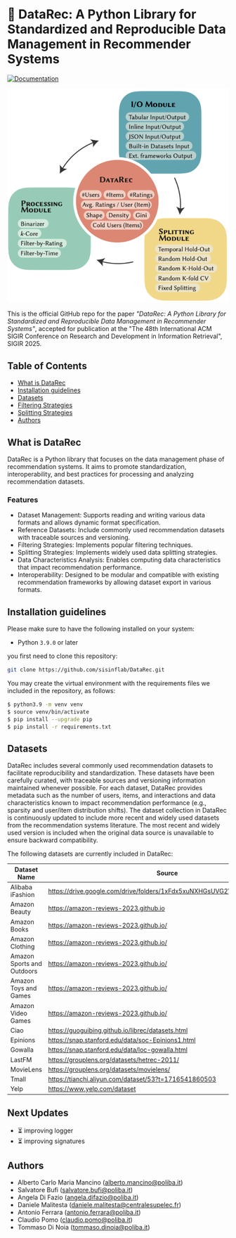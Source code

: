 # 🧩 DataRec: A Python Library for Standardized and Reproducible Data Management in Recommender Systems

[![Documentation](https://img.shields.io/badge/docs-online-blue.svg)](https://sisinflab.github.io/DataRec/)


<img src="datarec_architecture.png"  width="600">


This is the official GitHub repo for the paper *"DataRec: A Python Library for Standardized and Reproducible Data Management in Recommender Systems"*, accepted for publication at the "The 48th International ACM SIGIR Conference on Research and Development in Information Retrieval", SIGIR 2025.

## Table of Contents

- [What is DataRec](#what-is-datarec)
- [Installation guidelines](#installation-guidelines)
- [Datasets](#datasets)
- [Filtering Strategies](#filtering-strategies)
- [Splitting Strategies](#splitting-strategies)
- [Authors](#authors)

## What is DataRec
DataRec is a Python library that focuses on the data management phase of recommendation systems. It aims to promote standardization, interoperability, and best practices for processing and analyzing recommendation datasets.

### Features
- Dataset Management: Supports reading and writing various data formats and allows dynamic format specification.
- Reference Datasets: Include commonly used recommendation datasets with traceable sources and versioning.
- Filtering Strategies: Implements popular filtering techniques.
- Splitting Strategies: Implements widely used data splitting strategies.
- Data Characteristics Analysis: Enables computing data characteristics that impact recommendation performance.
- Interoperability: Designed to be modular and compatible with existing recommendation frameworks by allowing dataset export in various formats.

## Installation guidelines
Please make sure to have the following installed on your system:

* Python `3.9.0` or later

you first need to clone this repository:
```sh
git clone https://github.com/sisinflab/DataRec.git
```
You may create the virtual environment with the requirements files we included in the repository, as follows:
```sh
$ python3.9 -m venv venv
$ source venv/bin/activate
$ pip install --upgrade pip
$ pip install -r requirements.txt
```

## Datasets
DataRec includes several commonly used recommendation datasets to facilitate reproducibility and standardization. These datasets have been carefully curated, with traceable sources and versioning information maintained whenever possible.
For each dataset, DataRec provides metadata such as the number of users, items, and interactions and data characteristics known to impact recommendation performance (e.g., sparsity and user/item distribution shifts).
The dataset collection in DataRec is continuously updated to include more recent and widely used datasets from the recommendation systems literature. The most recent and widely used version is included when the original data source is unavailable to ensure backward compatibility.

The following datasets are currently included in DataRec:


| Dataset Name            | Source                                                                 |
|-------------------------|------------------------------------------------------------------------|
| Alibaba iFashion        | https://drive.google.com/drive/folders/1xFdx5xuNXHGsUVG2VIohFTXf9S7G5veq |
| Amazon Beauty           | https://amazon-reviews-2023.github.io                                  |
| Amazon Books            | https://amazon-reviews-2023.github.io/                                 |
| Amazon Clothing         | https://amazon-reviews-2023.github.io/                                 
| Amazon Sports and Outdoors | https://amazon-reviews-2023.github.io/                                 |
| Amazon Toys and Games  | https://amazon-reviews-2023.github.io/                                 |
| Amazon Video Games      | https://amazon-reviews-2023.github.io/                                 |
| Ciao | https://guoguibing.github.io/librec/datasets.html                      |
| Epinions                | https://snap.stanford.edu/data/soc-Epinions1.html                      |
| Gowalla                 | https://snap.stanford.edu/data/loc-gowalla.html                                          |
| LastFM                  | https://grouplens.org/datasets/hetrec-2011/                                                                |
| MovieLens               | https://grouplens.org/datasets/movielens/                                                |
| Tmall                       | https://tianchi.aliyun.com/dataset/53?t=1716541860503                                        |
| Yelp                        | https://www.yelp.com/dataset      |


## Next Updates
- ⏳ improving logger
- ⏳ improving signatures

## Authors

- Alberto Carlo Maria Mancino (alberto.mancino@poliba.it)
- Salvatore Bufi (salvatore.bufi@poliba.it)
- Angela Di Fazio (angela.difazio@poliba.it)
- Daniele Malitesta (daniele.malitesta@centralesupelec.fr)
- Antonio Ferrara (antonio.ferrara@poliba.it)
- Claudio Pomo (claudio.pomo@poliba.it)
- Tommaso Di Noia (tommaso.dinoia@poliba.it)
